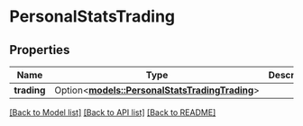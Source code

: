 # PersonalStatsTrading

## Properties

Name | Type | Description | Notes
------------ | ------------- | ------------- | -------------
**trading** | Option<[**models::PersonalStatsTradingTrading**](PersonalStatsTrading_trading.md)> |  | [optional]

[[Back to Model list]](../README.md#documentation-for-models) [[Back to API list]](../README.md#documentation-for-api-endpoints) [[Back to README]](../README.md)


